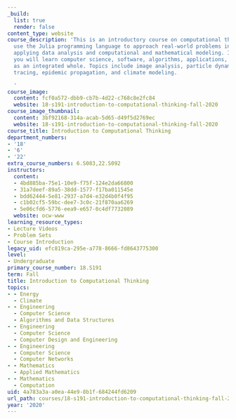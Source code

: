```yaml
---
_build:
  list: true
  render: false
content_type: website
course_description: 'This is an introductory course on computational thinking. We
  use the Julia programming language to approach real-world problems in varied areas,
  applying data analysis and computational and mathematical modeling. In this class
  you will learn computer science, software, algorithms, applications, and mathematics
  as an integrated whole. Topics include image analysis, particle dynamics and ray
  tracing, epidemic propagation, and climate modeling.

  '
course_image:
  content: fcf0a572-dbb9-cb7b-4d22-c768c8e2fc84
  website: 18-s191-introduction-to-computational-thinking-fall-2020
course_image_thumbnail:
  content: 3bf92168-314a-acab-5d65-d49f5d2769ec
  website: 18-s191-introduction-to-computational-thinking-fall-2020
course_title: Introduction to Computational Thinking
department_numbers:
- '18'
- '6'
- '22'
extra_course_numbers: 6.S083,22.S092
instructors:
  content:
  - 4bd885ba-75e1-10e9-f75f-124e2da66800
  - 31a7deef-89a5-38dd-1577-f17ba011545e
  - bdd62444-5e81-2937-a7d4-e32d4b0f4f95
  - c1b02cf5-59bc-dee7-3c0c-21f870aa6269
  - 5e06cfd6-5776-eea9-e657-0c4df7732089
  website: ocw-www
learning_resource_types:
- Lecture Videos
- Problem Sets
- Course Introduction
legacy_uid: efc819ca-295e-a778-8666-fd8643775300
level:
- Undergraduate
primary_course_number: 18.S191
term: Fall
title: Introduction to Computational Thinking
topics:
- - Energy
  - Climate
- - Engineering
  - Computer Science
  - Algorithms and Data Structures
- - Engineering
  - Computer Science
  - Computer Design and Engineering
- - Engineering
  - Computer Science
  - Computer Networks
- - Mathematics
  - Applied Mathematics
- - Mathematics
  - Computation
uid: 4a783a3a-a0ea-44e9-8b1f-684244fd6209
url_path: courses/18-s191-introduction-to-computational-thinking-fall-2020
year: '2020'
---
```

